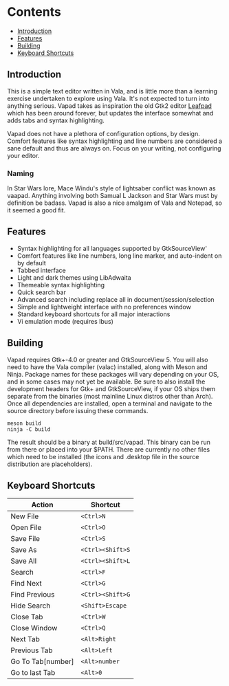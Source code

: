 Contents
========
* [Introduction](#introduction)
* [Features](#features)
* [Building](#building)
* [Keyboard Shortcuts](#keyboard_shortcuts)

## Introduction
This is a simple text editor written in Vala, and is little more than a learning
exercise undertaken to explore using Vala. It's not expected to turn into
anything serious. Vapad takes as inspiration the old Gtk2 editor
[Leafpad](http://tarot.freeshell.org/leafpad/) which has been around forever,
but updates the interface somewhat and adds tabs and syntax highlighting.

Vapad does not have a plethora of configuration options, by design. Comfort
features like syntax highlighting and line numbers are considered a sane default
and thus are always on. Focus on your writing, not configuring your editor.

### Naming
In Star Wars lore, Mace Windu's style of lightsaber conflict was known as vaapad.
Anything involving both Samual L Jackson and Star Wars must by definition be
badass. Vapad is also a nice amalgam of Vala and Notepad, so it seemed a good fit.

## Features
- Syntax highlighting for all languages supported by GtkSourceView'
- Comfort features like line numbers, long line marker, and auto-indent on by default
- Tabbed interface
- Light and dark themes using LibAdwaita
- Themeable syntax highlighting
- Quick search bar
- Advanced search including replace all in document/session/selection
- Simple and lightweight interface with no preferences window
- Standard keyboard shortcuts for all major interactions
- Vi emulation mode (requires Ibus)

## Building
Vapad requires Gtk+-4.0 or greater and GtkSourceView 5. You will also need to
have the Vala compiler (valac) installed, along with Meson and Ninja. Package
names for these packages will vary depending on your OS, and in some cases may
not yet be available. Be sure to also install the development headers for Gtk+
and GtkSourceView, if your OS ships them separate from the binaries (most mainline
Linux distros other than Arch). Once all dependencies are installed, open a
terminal and navigate to the source directory before issuing these commands.
```Sh
meson build
ninja -C build
```
The result should be a binary at build/src/vapad. This binary can be run from
there or placed into your $PATH. There are currently no other files which need
to be installed (the icons and .desktop file in the source distribution are
placeholders).

## Keyboard Shortcuts
| Action | Shortcut |
| --- | --- |
| New File | `<Ctrl>N` |
| Open File | `<Ctrl>O` |
| Save File | `<Ctrl>S` |
| Save As | `<Ctrl><Shift>S` |
| Save All | `<Ctrl><Shift>L` |
| Search | `<Ctrl>F` |
| Find Next | `<Ctrl>G` |
| Find Previous | `<Ctrl><Shift>G` |
| Hide Search | `<Shift>Escape` |
| Close Tab | `<Ctrl>W` |
| Close Window | `<Ctrl>Q` |
| Next Tab | `<Alt>Right` |
| Previous Tab | `<Alt>Left` |
| Go To Tab[number] | `<Alt>number` |
| Go to last Tab | `<Alt>0` |

